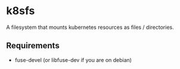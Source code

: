 # k8sfs

A filesystem that mounts kubernetes resources as files / directories.

## Requirements

* fuse-devel (or libfuse-dev if you are on debian)
